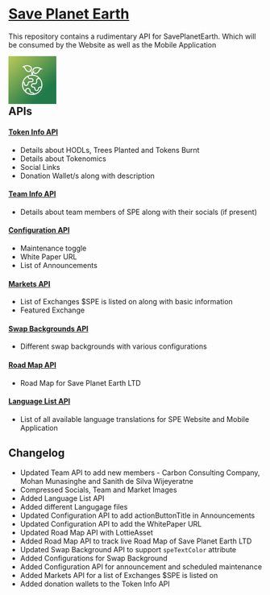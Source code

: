 # [Save Planet Earth](https://saveplanetearth.io/)

This repository contains a rudimentary API for SavePlanetEarth. Which will be consumed by the Website as well as the Mobile Application

<img src="assets/icon.jpg" align="left" height="95" width="95">  

<br/>
<br/>
<br/>
<br/>

## APIs

#### [Token Info API](https://raw.githubusercontent.com/SavePlanetEarthToken/SavePlanetEarth/main/spe_token_info.json)
- Details about HODLs, Trees Planted and Tokens Burnt
- Details about Tokenomics
- Social Links
- Donation Wallet/s along with description

#### [Team Info API](https://raw.githubusercontent.com/SavePlanetEarthToken/SavePlanetEarth/main/spe_team_info.json)
- Details about team members of SPE along with their socials (if present)

#### [Configuration API](https://raw.githubusercontent.com/SavePlanetEarthToken/SavePlanetEarth/main/spe_configuration.json)
- Maintenance toggle
- White Paper URL
- List of Announcements

#### [Markets API](https://raw.githubusercontent.com/SavePlanetEarthToken/SavePlanetEarth/main/spe_markets_info.json)
- List of Exchanges $SPE is listed on along with basic information
- Featured Exchange

#### [Swap Backgrounds API](https://raw.githubusercontent.com/SavePlanetEarthToken/SavePlanetEarth/main/spe_swap_background.json)
- Different swap backgrounds with various configurations

#### [Road Map API](https://raw.githubusercontent.com/SavePlanetEarthToken/SavePlanetEarth/main/spe_roadmap.json)
- Road Map for Save Planet Earth LTD

#### [Language List API](https://raw.githubusercontent.com/SavePlanetEarthToken/SavePlanetEarth/main/languages/spe_languages.json)
- List of all available language translations for SPE Website and Mobile Application

## Changelog

- Updated Team API to add new members - Carbon Consulting Company, Mohan Munasinghe and Sanith de Silva Wijeyeratne
- Compressed Socials, Team and Market Images
- Added Language List API
- Added different Langugage files
- Updated Configuration API to add actionButtonTitle in Announcements
- Updated Configuration API to add the WhitePaper URL
- Updated Road Map API with LottieAsset
- Added Road Map API to track live Road Map of Save Planet Earth LTD
- Updated Swap Background API to support `speTextColor` attribute
- Added Configurations for Swap Background
- Added Configuration API for announcement and scheduled maintenance
- Added Markets API for a list of Exchanges $SPE is listed on
- Added donation wallets to the Token Info API